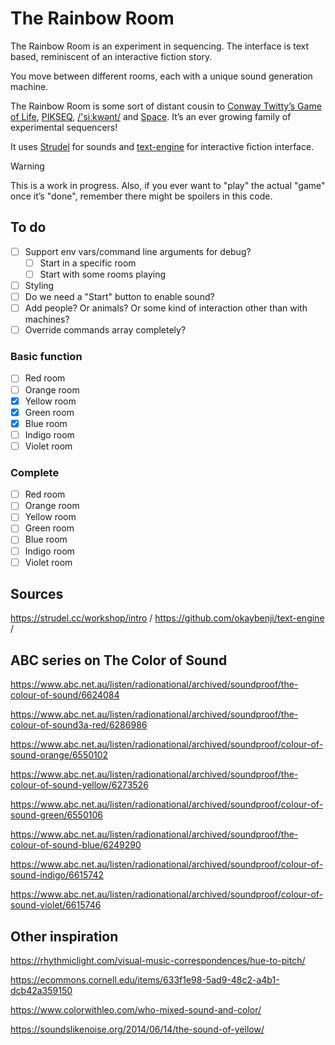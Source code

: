 # The Rainbow Room

The Rainbow Room is an experiment in sequencing. The interface is text based, reminiscent of an interactive fiction story.

You move between different rooms, each with a unique sound generation machine.

The Rainbow Room is some sort of distant cousin to [Conway Twitty’s Game of Life](https://spitlo.com/ctgol/), [PIKSEQ](https://spitlo.com/pikseq/), [/'siːkwənt/](https://spitlo.com/sikwent/) and [Space](https://spitlo.com/space/). It’s an ever growing family of experimental sequencers!

It uses [Strudel](https://strudel.cc) for sounds and [text-engine](https://github.com/okaybenji/text-engine/) for interactive fiction interface.

> [!WARNING]
> This is a work in progress. Also, if you ever want to "play" the actual "game" once it’s "done", remember there might be spoilers in this code.

## To do

- [ ] Support env vars/command line arguments for debug?
  - [ ] Start in a specific room
  - [ ] Start with some rooms playing
- [ ] Styling
- [ ] Do we need a "Start" button to enable sound?
- [ ] Add people? Or animals? Or some kind of interaction other than with machines?
- [ ] Override commands array completely?

### Basic function

- [ ] Red room
- [ ] Orange room
- [x] Yellow room
- [x] Green room
- [x] Blue room
- [ ] Indigo room
- [ ] Violet room

### Complete

- [ ] Red room
- [ ] Orange room
- [ ] Yellow room
- [ ] Green room
- [ ] Blue room
- [ ] Indigo room
- [ ] Violet room

## Sources

<https://strudel.cc/workshop/intro> /
<https://github.com/okaybenji/text-engine> /

## ABC series on The Color of Sound

<https://www.abc.net.au/listen/radionational/archived/soundproof/the-colour-of-sound/6624084>

<https://www.abc.net.au/listen/radionational/archived/soundproof/the-colour-of-sound3a-red/6286986>

<https://www.abc.net.au/listen/radionational/archived/soundproof/colour-of-sound-orange/6550102>

<https://www.abc.net.au/listen/radionational/archived/soundproof/the-colour-of-sound-yellow/6273526>

<https://www.abc.net.au/listen/radionational/archived/soundproof/colour-of-sound-green/6550106>

<https://www.abc.net.au/listen/radionational/archived/soundproof/the-colour-of-sound-blue/6249290>

<https://www.abc.net.au/listen/radionational/archived/soundproof/colour-of-sound-indigo/6615742>

<https://www.abc.net.au/listen/radionational/archived/soundproof/colour-of-sound-violet/6615746>

## Other inspiration

<https://rhythmiclight.com/visual-music-correspondences/hue-to-pitch/>

<https://ecommons.cornell.edu/items/633f1e98-5ad9-48c2-a4b1-dcb42a359150>

<https://www.colorwithleo.com/who-mixed-sound-and-color/>

<https://soundslikenoise.org/2014/06/14/the-sound-of-yellow/>
